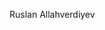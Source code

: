 Ruslan Allahverdiyev

<!--
**RusDiyev/RusDiyev** is a ✨ _special_ ✨ repository because its `README.md` (this file) appears on your GitHub profile.
